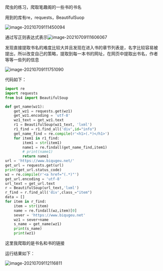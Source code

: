 爬虫的练习，爬取笔趣阁的一些书的书名

用到的库有re，requests，BeautifulSuop

![image-20210709111450094](C:\Users\HP-PC\AppData\Roaming\Typora\typora-user-images\image-20210709111450094.png)

通过写正则表达式表示![image-20210709111606067](C:\Users\HP-PC\AppData\Roaming\Typora\typora-user-images\image-20210709111606067.png)

发现直接提取书名的难度比较大并且发现在进入书的章节列表是，名字比较容易被提出，所以改变自己的策略，提取到每一本书的网址，在网页中提取出书名，作者等等一些列的信息

![image-20210709111751090](C:\Users\HP-PC\AppData\Roaming\Typora\typora-user-images\image-20210709111751090.png)

代码如下：

```python
import re
import requests
from bs4 import BeautifulSoup

def get_name(wz1):
    get_wz1 = requests.get(wz1)
    get_wz1.encoding = 'utf-8'
    wz1_text = get_wz1.text
    r1 = BeautifulSoup(wz1_text, 'lxml')
    r1_find = r1.find_all('div',id="info")
    get_name_find = re.compile(r'<h1>(.*)</h1>')
    for item1 in r1_find:
        item1 = str(item1)
        name1 = re.findall(get_name_find,item1)
        # print(name1)
        return name1
url = 'https://www.biqugeu.net/'
get_url = requests.get(url)
print(get_url.status_code)
wz = re.compile(r'<a href="(.*)"')
get_url.encoding = 'utf-8'
url_text = get_url.text
r = BeautifulSoup(url_text,'lxml')
r_find = r.find_all('div',class_="item")
data = []
for item in r_find:
    item = str(item)
    name = re.findall(wz,item)[0]
    sever = 'https://www.biqugeu.net'
    wz1 = sever+name
    s_name = get_name(wz1)
    print(s_name)
    print(wz1)

```

这里我爬取的是书名和书的链接

运行结果如下：

![image-20210709112116811](C:\Users\HP-PC\AppData\Roaming\Typora\typora-user-images\image-20210709112116811.png)

